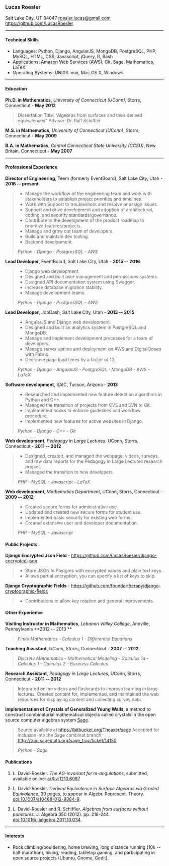 
### Lucas Roesler
Salt Lake City, UT 84047
<roesler.lucas@gmail.com>
<https://github.com/LucasRoesler>

---
#### Technical  Skills
* Languages:  Python, Django, AngularJS, MongoDB, PostgreSQL, PHP, MySQL, HTML, CSS, Javascript, jQuery, R, Bash
* Applications:  Amazon Web Services (AWS), Git, Sage, Mathematica, LaTeX
* Operating Systems:  UNIX/Linux, Mac OS X, Windows

---

#### Education
**Ph.D. in Mathematics**, *University of Connecticut (UConn)*, Storrs, Connecticut - **May 2012**

>Dissertation Title: "Algebras from surfaces and their derived equivalences"
>Advisor: Dr. Ralf Schiffler

**M.S. in Mathematics**, *University of Connecticut (UConn)*, Storrs, Connecticut - **May 2009**

**B.A. in Mathematics**, *Central Connecticut State University (CCSU)*, New Britain, Connecticut - **May 2007**

---

#### Professional Experience
**Director of Engineering**, Teem (formerly EventBoard), Salt Lake City, Utah - **2016 -- present**
> - Manage the workflow of the engineering team and work with stakeholders to establish project priorities and timelines.
> - Work with Support to troubleshoot and resolve or assign issues.
> - Support and drive development and adoption of architectural, coding, and security standards/governance.
> - Contribute to the development of the product roadmap to prioritize features/projects.
> - Manage and grow our team of developers.
> - Build and maintain dev tooling.
> - Backend development.
>
> *Python - Django - PostgresSQL - AWS*

**Lead Developer**, EventBoard, Salt Lake City, Utah - **2015 -- 2016**
> - Django web development.
> - Designed and built user management and permissions systems.
> - Designed API documentation system using Swagger.
> - Increase database migration stability.
> - Manage development teams.
>
> *Python - Django - PostgresSQL - AWS*

**Lead Developer**, JobDash, Salt Lake City, Utah - **2013 -- 2015**

> - AngularJS and Django web development.
> - Designed and built an analytics system in PostgreSQL and MongoDB.
> - Manage and implement development processes for a team of developers.
> - Manage server uptime and deployment on AWS and DigitalOcean with Fabric.
> - Decrease page load times by a factor of 10.
>
> *Python - Django - AngularJS - PostgreSQL - MongoDB - AWS - LaTeX*

**Software development**, SAIC, Tucson, Arizona - **2013**

> - Researched and implemented new feature detection algorithms in Python and C++.
> - Managed the transition of projects from CVS and SVN to Git.
> - Implemented hooks to enforce guidelines and workflow procedure.
> - Implemented new features for active websites in Django.
>
> *Python - Django - C++ - Git*

**Web development**, *Pedegogy in Large Lectures*, UConn, Storrs, Connecticut - **2011 -- 2012**

> - Designed, created, and managed the webpage, videos, surveys, and raw data reports
>   for the Pedagogy in Large Lectures research project.
> - Managed the transition to new developers.
>
> *PHP - MySQL - Javascript - LaTeX*

**Web development**, *Mathematics Department*, UConn, Storrs, Connecticut - **2009 -- 2012**

> - Created secure forms for administrative use.
> - Updated and created new secure forms for student use.
> - Implemented basic security for existing web forms.
> - Created extensive user and developer documentation.
>
>  *PHP - MySQL - Javascript*

#### Public Projects

**Django Encrypted Json Field** - https://github.com/LucasRoesler/django-encrypted-json

> - Store JSON in Postgres with encrypted values and plain text keys.
> - Allows partial encryption, you can specify a list of keys to skip.

**Django Cryptographic Fields** - https://github.com/foundertherapy/django-cryptographic-fields

> - Contributions to allow key rotation and general improvements.


#### Other Experience

**Visiting Instructor in Mathematics**, *Lebanon Valley College*, Annville, Pennsylvania **2012 -- 2013 **

> *Finite Mathematics - Calculus 1 - Differential Equations*

**Teaching Assistant**, *UConn*, Storrs, Connecticut - **2007 -- 2012**

>*Discrete Mathematics - Mathematical Modeling - Calculus 1a - Calculus 1 - Calculus 2 - Business Calculus*

**Research Assistant**, *Pedagogy in Large Lectures*, UConn, Storrs, Connecticut - **2011 -- 2012**

>Integrated online videos and flashcards to improve learning in large lectures. Created content for, implemented, and maintained the web resources for displaying content and collecting survey data.

**Implementation of Crystals of Generalized Young Walls**, a method to construct combinatorial mathematical objects called crystals in the open source computer algebras system [Sage].

> Source available at <https://bitbucket.org/Theaxer/sage>
> Accepted for inclusion into the Sage combinat branch: <http://trac.sagemath.org/sage_trac/ticket/14130>
>
> *Python - Sage*


#### Publications

1. L\. David-Roesler. *The AG-invariant for m-angulations*, submitted, available online: [arXiv:1210.6087]

2. L\. David-Roesler. *Derived Equivalence in Surface Algebras via Graded Equivalence*, 30 pages, to appear in Algebr. Represent. Theory. [doi:10.1007/s10468-012-9384-9][].

3. L\. David-Roesler and R. Schiffler. *Algebras from surfaces without punctures*. J. Algebra 350 (2012). pp. 218-244. [doi:10.1016/j.jalgebra.2011.10.034].

---

#### Interests
* Rock climbing/bouldering, home brewing, long distance running (10k -- half marathon), hiking, reading, tabletop gaming, and participating in open source projects (Ubuntu, Gnome, Gedit).

  [Sage]: http://www.sagemath.org/ "Sage"
  [Linkedin]: http://www.linkedin.com/in/lucasroesler/ "Linkedin"
  [BitBucket]: https://bitbucket.org/LDavRoe "BitBucket"
  [doi:10.1016/j.jalgebra.2011.10.034]: http://www.sciencedirect.com/science/article/pii/S0021869311006211 "doi:10.1016/j.jalgebra.2011.10.034"
  [doi:10.1007/s10468-012-9384-9]: http://link.springer.com/article/10.1007%2Fs10468-012-9384-9 "doi:10.1007/s10468-012-9384-9"
  [arXiv:1210.6087]: http://arxiv.org/abs/1210.6087 "arXiv:1210.6087"
